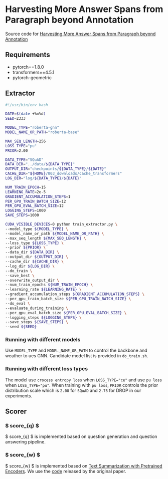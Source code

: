 # Harvesting More Answer Spans from Paragraph beyond Annotation

Source code for [Harvesting More Answer Spans from Paragraph beyond Annotation]()

## Requirements

- pytorch==1.8.0
- transformers==4.5.1
- pytorch-geometric

## Extractor

```bash
#!/usr/bin/env bash

DATE=$(date +%m%d)
SEED=2333

MODEL_TYPE="roberta-gnn"
MODEL_NAME_OR_PATH="roberta-base"

MAX_SEQ_LENGTH=256
LOSS_TYPE="pu"
PRIOR=2.00

DATA_TYPE="SQuAD"
DATA_DIR="../data/${DATA_TYPE}"
OUTPUT_DIR="checkpoints/${DATA_TYPE}/${DATE}"
CACHE_DIR="${HOME}/003_downloads/cache_transformers"
LOG_DIR="log/${DATA_TYPE}/${DATE}"

NUM_TRAIN_EPOCH=15
LEARNING_RATE=2e-5
GRADIENT_ACCUMULATION_STEPS=1
PER_GPU_TRAIN_BATCH_SIZE=12
PER_GPU_EVAL_BATCH_SIZE=12
LOGGING_STEPS=1000
SAVE_STEPS=1000

CUDA_VISIBLE_DEVICES=0 python train_extractor.py \
--model_type ${MODEL_TYPE} \
--model_name_or_path ${MODEL_NAME_OR_PATH} \
--max_seq_length ${MAX_SEQ_LENGTH} \
--loss_type ${LOSS_TYPE} \
--prior ${PRIOR} \
--data_dir ${DATA_DIR} \
--output_dir ${OUTPUT_DIR} \
--cache_dir ${CACHE_DIR} \
--log_dir ${LOG_DIR} \
--do_train \
--save_best \
--overwrite_output_dir \
--num_train_epochs ${NUM_TRAIN_EPOCH} \
--learning_rate ${LEARNING_RATE} \
--gradient_accumulation_steps ${GRADIENT_ACCUMULATION_STEPS} \
--per_gpu_train_batch_size ${PER_GPU_TRAIN_BATCH_SIZE} \
--do_eval \
--evaluate_during_training \
--per_gpu_eval_batch_size ${PER_GPU_EVAL_BATCH_SIZE} \
--logging_steps ${LOGGING_STEPS} \
--save_steps ${SAVE_STEPS} \
--seed ${SEED}
```

### Running with different models
Use `MODEL_TYPE` and `MODEL_NAME_OR_PATH` to control the backbone and weather to ues GNN.
Candidate model list is provided in `do_train.sh`.

### Running with different loss types
The model use `crocess entropy loss` when `LOSS_TYPE="ce"` and use `pu loss` when `LOSS_TYPE="pu"`.
When training with `pu loss`, `PRIOR` controls the prior distribution scale which is `2.00` for `SQuAD` and `2.75` for DROP in our experiments.

## Scorer

### $ score_{q} $

$ score_{q} $ is implemented based on question generation and question answering pipeline.

### $ score_{w} $

$ score_{w} $ is implemented based on [Text Summarization with Pretrained Encoders](https://aclanthology.org/D19-1387.pdf).
We use the [code](https://github.com/nlpyang/PreSumm) released by the original paper.
